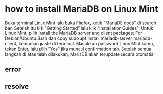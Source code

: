 # how to install MariaDB on Linux Mint
Buka terminal Linux Mint lalu buka Firefox, ketik "MariaDB docs" di search bar. Setelah itu klik "Getting Started" lalu klik "Installation Guides". Untuk Linux Mint, pilih Install the MariaDB server and client packages; For Debian/Ubuntu:Bash dan copy sudo apt install mariadb-server mariadb-client, kemudian paste di terminal. Masukkan password Linux Mint kamu, tekan Enter, lalu pilih "Yes" jika muncul confirmation tab. Setelah semua langkah di atas telah dilakukan, MariaDB akan terupdate secara otomatis.
## error
## resolve